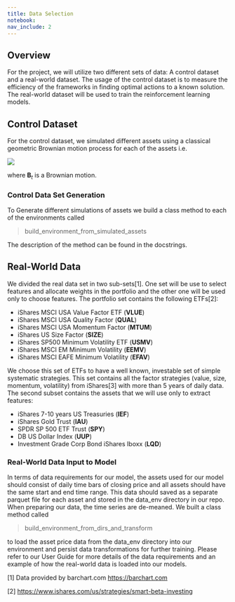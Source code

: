 ```yaml
---
title: Data Selection
notebook:
nav_include: 2
---
```


## Overview
For the project, we will utilize two different sets of data: A control dataset and a real-world dataset. The usage of the control dataset is to measure the efficiency of the frameworks in finding optimal actions to a known solution. The real-world dataset will be used to train the reinforcement learning models.

## Control Dataset
For the control dataset, we simulated different assets using a classical geometric Brownian motion process for each of the assets i.e.

<img src="https://render.githubusercontent.com/render/math?math=dS_t=\mu S_tdt %2B \sqrt{\sigma}S_tdB_t">

where **B**<sub>*t*</sub> is a Brownian motion.

### Control Data Set Generation

To Generate different simulations of assets we build a class method to each of the environments called

> build_environment_from_simulated_assets

The description of the method can be found in the docstrings.

## Real-World Data

We divided the real data set in two sub-sets[1]. One set will be use to select features and allocate weights in the portfolio and the other one will be used only to choose features. The portfolio set contains the following ETFs[2]:

- iShares MSCI USA Value Factor ETF (**VLUE**)
- iShares MSCI USA Quality Factor (**QUAL**)
- iShares MSCI USA Momentum Factor (**MTUM**)
- iShares US Size Factor (**SIZE**)
- iShares SP500 Minimum Volatility ETF (**USMV**)
- iShares MSCI EM Minimum Volatility (**EEMV**)
- iShares MSCI EAFE Minimum Volatility (**EFAV**)

We choose this set of ETFs to have a well known, investable set of simple systematic strategies. This set contains all the factor strategies (value, size, momentum, volatility) from iShares[3] with more than 5 years of daily data. The second subset contains the assets that we will use only to extract features:

- iShares 7-10 years US Treasuries (**IEF**)
- iShares Gold Trust (**IAU**)
- SPDR SP 500 ETF Trust (**SPY**)
- DB US Dollar Index (**UUP**)
- Investment Grade Corp Bond iShares Iboxx (**LQD**)

### Real-World Data Input to Model

In terms of data requirements for our model, the assets used for our model should consist of daily time bars of closing price and all assets should have the same start and end time range.  This data should saved as a separate parquet file for each asset and stored in the data_env directory in our repo. When preparing our data, the time series are de-meaned. We built a class method called 

> build_environment_from_dirs_and_transform

to load the asset price data from the data_env directory into our environment and persist data transformations for further training.  Please refer to our User Guide for more details of the data requirements and an example of how the real-world data is loaded into our models.


[1] Data provided by barchart.com <https://barchart.com>

[2] <https://www.ishares.com/us/strategies/smart-beta-investing>
